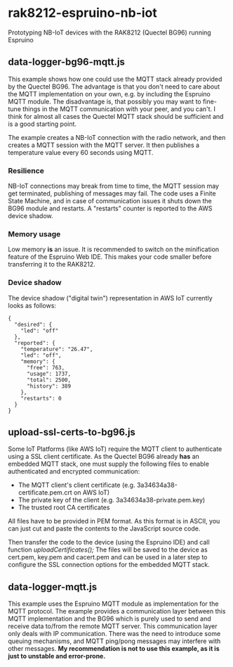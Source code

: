 # rak8212-espruino-nb-iot
Prototyping NB-IoT devices with the RAK8212 (Quectel BG96) running Espruino

## data-logger-bg96-mqtt.js
This example shows how one could use the MQTT stack already provided by the Quectel BG96.
The advantage is that you don't need to care about the MQTT implementation on your own, e.g. by including the
Espruino MQTT module. The disadvantage is, that possibly you may want to fine-tune things in the MQTT communication
with your peer, and you can't. I think for almost all cases the Quectel MQTT stack should be sufficient and is
a good starting point.

The example creates a NB-IoT connection with the radio network, and then creates a MQTT session with the MQTT server.
It then publishes a temperature value every 60 seconds using MQTT.

### Resilience
NB-IoT connections may break from time to time, the MQTT session may get terminated, publishing of messages
may fail. The code uses a Finite State Machine, and in case of communication issues it shuts down the
BG96 module and restarts. A "restarts" counter is reported to the AWS device shadow.

### Memory usage
Low memory **is** an issue. It is recommended to switch on the minification feature of the Espruino Web IDE.
This makes your code smaller before transferring it to the RAK8212.

### Device shadow
The device shadow ("digital twin") representation in AWS IoT currently looks as follows:

    {
      "desired": {
        "led": "off"
      },
      "reported": {
        "temperature": "26.47",
        "led": "off",
        "memory": {
          "free": 763,
          "usage": 1737,
          "total": 2500,
          "history": 389
        },
        "restarts": 0
      }
    }

## upload-ssl-certs-to-bg96.js
Some IoT Platforms (like AWS IoT) require the MQTT client to authenticate using a SSL client certificate. As the
Quectel BG96 already **has** an embedded MQTT stack, one must supply the following files to enable authenticated
and encrypted communication:

* The MQTT client's client certificate (e.g. 3a34634a38-certificate.pem.crt on AWS IoT)
* The private key of the client (e.g. 3a34634a38-private.pem.key)
* The trusted root CA certificates

All files have to be provided in PEM format. As this format is in ASCII, you can just cut and paste the contents
to the JavaScript source code.

Then transfer the code to the device (using the Espruino IDE) and call function _uploadCertificates();_
The files will be saved to the device as cert.pem, key.pem and cacert.pem and can be used in a later step
to configure the SSL connection options for the embedded MQTT stack.

## data-logger-mqtt.js
This example uses the Espruino MQTT module as implementation for the MQTT protocol. The example provides a
communication layer between this MQTT implementation and the BG96 which is purely used to send and receive data
to/from the remote MQTT server. This communication layer only deals with IP communication. There was the need
to introduce some queuing mechanisms, and MQTT ping/pong messages may interfere with other messages.
**My recommendation is not to use this example, as it is just to unstable and error-prone.**
 